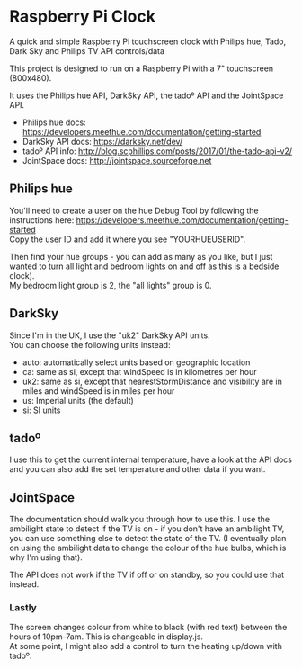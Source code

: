 # Raspberry Pi Clock

A quick and simple Raspberry Pi touchscreen clock with Philips hue, Tado, Dark Sky and Philips TV API controls/data

This project is designed to run on a Raspberry Pi with a 7" touchscreen (800x480).

It uses the Philips hue API, DarkSky API, the tadoº API and the JointSpace API.

* Philips hue docs: https://developers.meethue.com/documentation/getting-started
* DarkSky API docs: https://darksky.net/dev/
* tadoº API info: http://blog.scphillips.com/posts/2017/01/the-tado-api-v2/
* JointSpace docs: http://jointspace.sourceforge.net

## Philips hue
You'll need to create a user on the hue Debug Tool by following the instructions here: https://developers.meethue.com/documentation/getting-started  
Copy the user ID and add it where you see "YOURHUEUSERID".  

Then find your hue groups - you can add as many as you like, but I just wanted to turn all light and bedroom lights on and off as this is a bedside clock).  
My bedroom light group is 2, the "all lights" group is 0.  

## DarkSky
Since I'm in the UK, I use the "uk2" DarkSky API units.  
You can choose the following units instead:  
* auto: automatically select units based on geographic location
* ca: same as si, except that windSpeed is in kilometres per hour
* uk2: same as si, except that nearestStormDistance and visibility are in miles and windSpeed is in miles per hour
* us: Imperial units (the default)
* si: SI units

## tadoº
I use this to get the current internal temperature, have a look at the API docs and you can also add the set temperature and other data if you want.  

## JointSpace
The documentation should walk you through how to use this. I use the ambilight state to detect if the TV is on - if you don't have an ambilight TV, you can use something else to detect the state of the TV. (I eventually plan on using the ambilight data to change the colour of the hue bulbs, which is why I'm using that).  

The API does not work if the TV if off or on standby, so you could use that instead.  

### Lastly
The screen changes colour from white to black (with red text) between the hours of 10pm-7am. This is changeable in display.js.  
At some point, I might also add a control to turn the heating up/down with tadoº.  